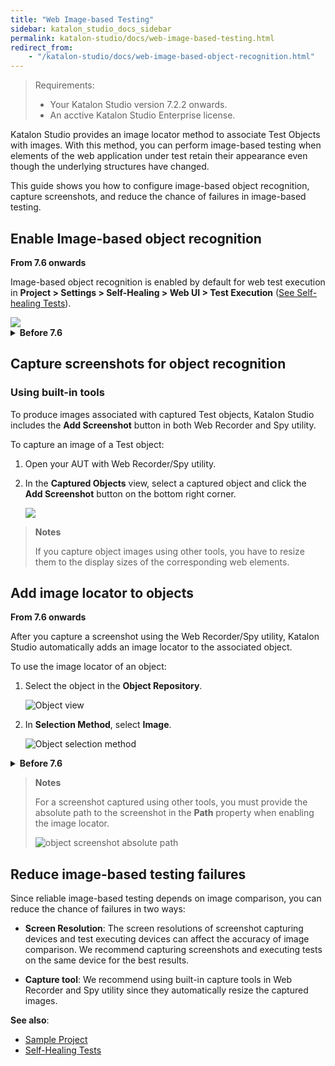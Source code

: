 ```yaml
---
title: "Web Image-based Testing" 
sidebar: katalon_studio_docs_sidebar
permalink: katalon-studio/docs/web-image-based-testing.html 
redirect_from: 
    - "/katalon-studio/docs/web-image-based-object-recognition.html"
---
```


> Requirements:
>
>* Your Katalon Studio version 7.2.2 onwards.
>* An acctive Katalon Studio Enterprise license.

Katalon Studio provides an image locator method to associate Test Objects with images. With this method, you can perform image-based testing when elements of the web application under test retain their appearance even though the underlying structures have changed.

This guide shows you how to configure image-based object recognition, capture screenshots, and reduce the chance of failures in image-based testing.

## Enable Image-based object recognition

**From 7.6 onwards**

Image-based object recognition is enabled by default for web test execution in **Project > Settings > Self-Healing > Web UI > Test Execution** ([See Self-healing Tests](https://docs.katalon.com/katalon-studio/docs/self-healing.html)).

<img src="https://github.com/katalon-studio/docs-images/raw/master/katalon-studio/docs/image-based-web-elements-recognition/image-enabled.png" width="" height="">

<details>
<summary><strong>Before 7.6</strong></summary>

By default, image-based object recognition is disabled in Project Settings. Please go to <strong>Project > Settings > Execution</strong> and check <strong>Enable Image Recognition</strong> to turn on this fallback strategy.
<br>
<img src="https://github.com/katalon-studio/docs-images/raw/master/katalon-studio/docs/image-based-web-elements-recognition/enable.png" width="" height="">
</details>

## Capture screenshots for object recognition

### Using built-in tools 

To produce images associated with captured Test objects, Katalon Studio includes the **Add Screenshot** button in both Web Recorder and Spy utility.

To capture an image of a Test object:

1. Open your AUT with Web Recorder/Spy utility.
2. In the **Captured Objects** view, select a captured object and click the **Add Screenshot** button on the bottom right corner.

   <img src="https://github.com/katalon-studio/docs-images/raw/master/katalon-studio/docs/image-based-web-elements-recognition/recorder.png" width="" height="">


> **Notes**
>
>  If you capture object images using other tools, you have to resize them to the display sizes of the corresponding web elements.

## Add image locator to objects

**From 7.6 onwards**

After you capture a screenshot using the Web Recorder/Spy utility, Katalon Studio automatically adds an image locator to the associated object.

To use the image locator of an object:

1. Select the object in the **Object Repository**.

    <img src="https://github.com/katalon-studio/docs-images/raw/master/katalon-studio/docs/image-based-web-elements-recognition/KS-Object-view.png" alt="Object view">

2. In **Selection Method**, select **Image**.

   <img src="https://github.com/katalon-studio/docs-images/raw/master/katalon-studio/docs/image-based-web-elements-recognition/image-locator.png" alt="Object selection method">

<details>
<summary><strong>Before 7.6</strong></summary>

After you capture a screenshot using Web Recorder/Spy utility, Katalon Studio adds a property called <strong>screenshot</strong> to the associated Test object. This property contains the absolute path to the captured screenshot.
<br>
To enable the image locator of an object:

1. Open the object in Object's view. 
<br>

    <img src="https://github.com/katalon-studio/docs-images/raw/master/katalon-studio/docs/image-based-web-elements-recognition/KS-Object-view.png" alt="Object view">

2. Select <strong>Attributes</strong> as the <strong>Selection Method</strong>.
3. In the <strong>Object's Properties</strong> table, tick the <strong>screenshot</strong> property. 
<br>
<img src="https://github.com/katalon-studio/docs-images/raw/master/katalon-studio/docs/image-based-web-elements-recognition/property.png" alt="Object's Properties table">
</details>

> **Notes**
>
> For a screenshot captured using other tools, you must provide the absolute path to the screenshot in the **Path** property when enabling the image locator.
>
> <img src="https://github.com/katalon-studio/docs-images/raw/master/katalon-studio/docs/image-based-web-elements-recognition/KS-Object-screenshot-path.png" alt="object screenshot absolute path">

## Reduce image-based testing failures

Since reliable image-based testing depends on image comparison, you can reduce the chance of failures in two ways:

* **Screen Resolution**: The screen resolutions of screenshot capturing devices and test executing devices can affect the accuracy of image comparison. We recommend capturing screenshots and executing tests on the same device for the best results.

* **Capture tool**: We recommend using built-in capture tools in Web Recorder and Spy utility since they automatically resize the captured images.

**See also**:

* [Sample Project](https://github.com/katalon-studio-samples/image-recognition-web)
* [Self-Healing Tests](https://docs.katalon.com/katalon-studio/docs/self-healing.html)
